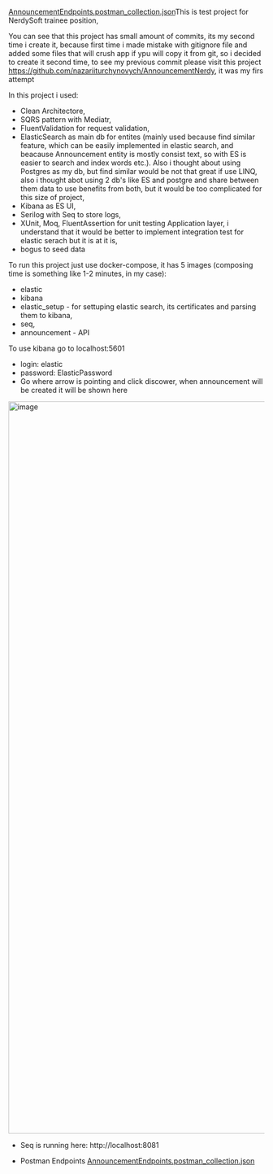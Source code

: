 [AnnouncementEndpoints.postman_collection.json](https://github.com/user-attachments/files/16730535/AnnouncementEndpoints.postman_collection.json)This is test project for NerdySoft trainee position,

You can see that this project has small amount of commits, its my second time i create it, because first time i made mistake with gitignore file and added some files that will crush app if ypu will copy it from git, so i decided to create it second time, to see my previous commit please visit this project https://github.com/nazariiturchynovych/AnnouncementNerdy, it was my firs attempt

In this project i used: 
- Clean Architectore,
- SQRS pattern with Mediatr,
- FluentValidation for request validation,
- ElasticSearch as main db for entites (mainly used because find similar feature, which can be easily implemented in elastic search, and beacause Announcement entity is mostly consist text, so with ES is easier to search and index words etc.). Also i thought about using Postgres as my db, but find similar would be not that great if use LINQ, also i thought abot using 2 db's like ES and postgre and share between them data to use benefits from both, but it would be too complicated for this size of project,
- Kibana as ES UI,
- Serilog with Seq to store logs,
- XUnit, Moq, FluentAssertion for unit testing Application layer, i understand that it would be better to implement integration test for elastic serach but it is at it is,
- bogus to seed data

To run this project just use docker-compose, it has 5 images (composing time is something like 1-2 minutes, in my case):
- elastic
- kibana
- elastic_setup - for settuping elastic search, its certificates and parsing them to kibana,
- seq,
- announcement - API

To use kibana go to localhost:5601
- login: elastic
- password: ElasticPassword
- Go where arrow is pointing and click discower, when announcement will be created it will be shown here
<img width="1440" alt="image" src="https://github.com/user-attachments/assets/1de977b7-e962-4a57-9169-f1c490cfaf6b">

- Seq is running here: http://localhost:8081

- Postman Endpoints
[AnnouncementEndpoints.postman_collection.json](https://github.com/user-attachments/files/16730540/AnnouncementEndpoints.postman_collection.json)
